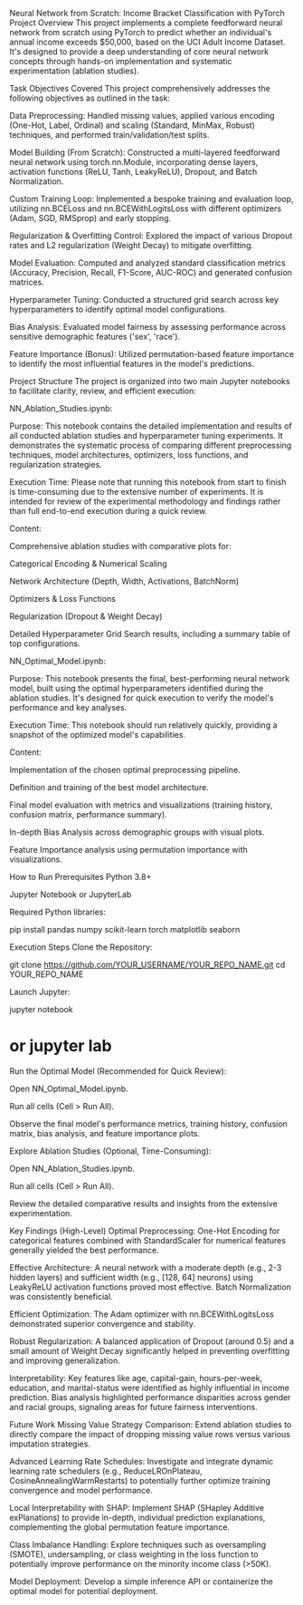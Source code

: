 Neural Network from Scratch: Income Bracket Classification with PyTorch
Project Overview
This project implements a complete feedforward neural network from scratch using PyTorch to predict whether an individual's annual income exceeds $50,000, based on the UCI Adult Income Dataset. It's designed to provide a deep understanding of core neural network concepts through hands-on implementation and systematic experimentation (ablation studies).

Task Objectives Covered
This project comprehensively addresses the following objectives as outlined in the task:

Data Preprocessing: Handled missing values, applied various encoding (One-Hot, Label, Ordinal) and scaling (Standard, MinMax, Robust) techniques, and performed train/validation/test splits.

Model Building (From Scratch): Constructed a multi-layered feedforward neural network using torch.nn.Module, incorporating dense layers, activation functions (ReLU, Tanh, LeakyReLU), Dropout, and Batch Normalization.

Custom Training Loop: Implemented a bespoke training and evaluation loop, utilizing nn.BCELoss and nn.BCEWithLogitsLoss with different optimizers (Adam, SGD, RMSprop) and early stopping.

Regularization & Overfitting Control: Explored the impact of various Dropout rates and L2 regularization (Weight Decay) to mitigate overfitting.

Model Evaluation: Computed and analyzed standard classification metrics (Accuracy, Precision, Recall, F1-Score, AUC-ROC) and generated confusion matrices.

Hyperparameter Tuning: Conducted a structured grid search across key hyperparameters to identify optimal model configurations.

Bias Analysis: Evaluated model fairness by assessing performance across sensitive demographic features ('sex', 'race').

Feature Importance (Bonus): Utilized permutation-based feature importance to identify the most influential features in the model's predictions.

Project Structure
The project is organized into two main Jupyter notebooks to facilitate clarity, review, and efficient execution:

NN_Ablation_Studies.ipynb:

Purpose: This notebook contains the detailed implementation and results of all conducted ablation studies and hyperparameter tuning experiments. It demonstrates the systematic process of comparing different preprocessing techniques, model architectures, optimizers, loss functions, and regularization strategies.

Execution Time: Please note that running this notebook from start to finish is time-consuming due to the extensive number of experiments. It is intended for review of the experimental methodology and findings rather than full end-to-end execution during a quick review.

Content:

Comprehensive ablation studies with comparative plots for:

Categorical Encoding & Numerical Scaling

Network Architecture (Depth, Width, Activations, BatchNorm)

Optimizers & Loss Functions

Regularization (Dropout & Weight Decay)

Detailed Hyperparameter Grid Search results, including a summary table of top configurations.

NN_Optimal_Model.ipynb:

Purpose: This notebook presents the final, best-performing neural network model, built using the optimal hyperparameters identified during the ablation studies. It's designed for quick execution to verify the model's performance and key analyses.

Execution Time: This notebook should run relatively quickly, providing a snapshot of the optimized model's capabilities.

Content:

Implementation of the chosen optimal preprocessing pipeline.

Definition and training of the best model architecture.

Final model evaluation with metrics and visualizations (training history, confusion matrix, performance summary).

In-depth Bias Analysis across demographic groups with visual plots.

Feature Importance analysis using permutation importance with visualizations.

How to Run
Prerequisites
Python 3.8+

Jupyter Notebook or JupyterLab

Required Python libraries:

pip install pandas numpy scikit-learn torch matplotlib seaborn

Execution Steps
Clone the Repository:

git clone https://github.com/YOUR_USERNAME/YOUR_REPO_NAME.git
cd YOUR_REPO_NAME

Launch Jupyter:

jupyter notebook
# or jupyter lab

Run the Optimal Model (Recommended for Quick Review):

Open NN_Optimal_Model.ipynb.

Run all cells (Cell > Run All).

Observe the final model's performance metrics, training history, confusion matrix, bias analysis, and feature importance plots.

Explore Ablation Studies (Optional, Time-Consuming):

Open NN_Ablation_Studies.ipynb.

Run all cells (Cell > Run All).

Review the detailed comparative results and insights from the extensive experimentation.

Key Findings (High-Level)
Optimal Preprocessing: One-Hot Encoding for categorical features combined with StandardScaler for numerical features generally yielded the best performance.

Effective Architecture: A neural network with a moderate depth (e.g., 2-3 hidden layers) and sufficient width (e.g., [128, 64] neurons) using LeakyReLU activation functions proved most effective. Batch Normalization was consistently beneficial.

Efficient Optimization: The Adam optimizer with nn.BCEWithLogitsLoss demonstrated superior convergence and stability.

Robust Regularization: A balanced application of Dropout (around 0.5) and a small amount of Weight Decay significantly helped in preventing overfitting and improving generalization.

Interpretability: Key features like age, capital-gain, hours-per-week, education, and marital-status were identified as highly influential in income prediction. Bias analysis highlighted performance disparities across gender and racial groups, signaling areas for future fairness interventions.

Future Work
Missing Value Strategy Comparison: Extend ablation studies to directly compare the impact of dropping missing value rows versus various imputation strategies.

Advanced Learning Rate Schedules: Investigate and integrate dynamic learning rate schedulers (e.g., ReduceLROnPlateau, CosineAnnealingWarmRestarts) to potentially further optimize training convergence and model performance.

Local Interpretability with SHAP: Implement SHAP (SHapley Additive exPlanations) to provide in-depth, individual prediction explanations, complementing the global permutation feature importance.

Class Imbalance Handling: Explore techniques such as oversampling (SMOTE), undersampling, or class weighting in the loss function to potentially improve performance on the minority income class (>50K).

Model Deployment: Develop a simple inference API or containerize the optimal model for potential deployment.